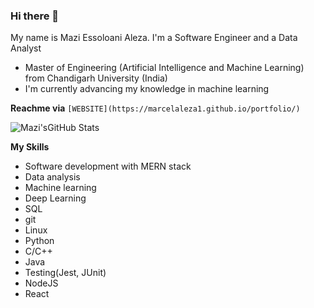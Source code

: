 ### Hi there 👋
My name is Mazi Essoloani Aleza.
I'm a Software Engineer and a Data Analyst

- Master of Engineering (Artificial Intelligence and Machine Learning) from Chandigarh University (India)
- I'm currently advancing my knowledge in machine learning


**Reachme via**
`[WEBSITE](https://marcelaleza1.github.io/portfolio/)`
<!--
**MarcelAleza1/MarcelAleza1** is a ✨ _special_ ✨ repository because its `README.md` (this file) appears on your GitHub profile.

Here are some ideas to get you started:

- 🔭 I’m currently working on ...
- 🌱 I’m currently learning ...
- 👯 I’m looking to collaborate on ...
- 🤔 I’m looking for help with ...
- 💬 Ask me about ...
- 📫 How to reach me: ...
- 😄 Pronouns: ...
- ⚡ Fun fact: ...
-->
![Mazi'sGitHub Stats](https://github-readme-stats.vercel.app/api?username=MarcelAleza1&theme=radical)
<!-- ![Top lang](https://github-readme-stats.vercel.app/api/top-langs?username=MarcelAleza1&layout=compact) -->

**My Skills**
- Software development with MERN stack
- Data analysis
- Machine learning
- Deep Learning
- SQL
- git
- Linux
- Python
- C/C++
- Java
- Testing(Jest, JUnit)
- NodeJS
- React
